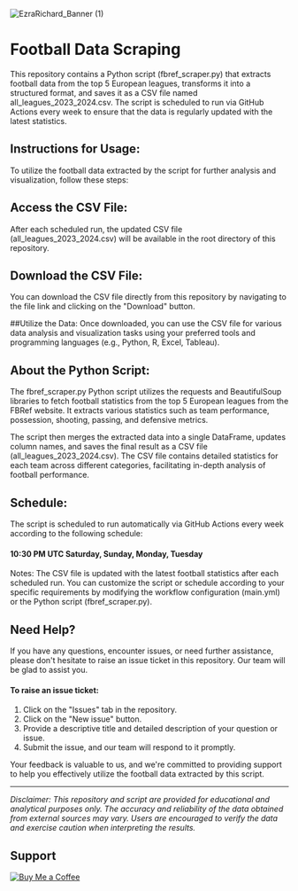 
![EzraRichard_Banner (1)](https://github.com/ezrarichard/Football-Scraper/assets/125721936/855cc669-128c-490f-ad10-7df62e7af590)


# Football Data Scraping
This repository contains a Python script (fbref_scraper.py) that extracts football data from the top 5 European leagues, transforms it into a structured format, and saves it as a CSV file named all_leagues_2023_2024.csv. The script is scheduled to run via GitHub Actions every week to ensure that the data is regularly updated with the latest statistics.

## Instructions for Usage:
To utilize the football data extracted by the script for further analysis and visualization, follow these steps:

## Access the CSV File:
After each scheduled run, the updated CSV file (all_leagues_2023_2024.csv) will be available in the root directory of this repository.

## Download the CSV File:
You can download the CSV file directly from this repository by navigating to the file link and clicking on the "Download" button.

##Utilize the Data:
Once downloaded, you can use the CSV file for various data analysis and visualization tasks using your preferred tools and programming languages (e.g., Python, R, Excel, Tableau).

## About the Python Script:
The fbref_scraper.py Python script utilizes the requests and BeautifulSoup libraries to fetch football statistics from the top 5 European leagues from the FBRef website. It extracts various statistics such as team performance, possession, shooting, passing, and defensive metrics.

The script then merges the extracted data into a single DataFrame, updates column names, and saves the final result as a CSV file (all_leagues_2023_2024.csv). The CSV file contains detailed statistics for each team across different categories, facilitating in-depth analysis of football performance.

## Schedule:
The script is scheduled to run automatically via GitHub Actions every week according to the following schedule:

#### 10:30 PM UTC Saturday, Sunday, Monday, Tuesday 

Notes:
The CSV file is updated with the latest football statistics after each scheduled run.
You can customize the script or schedule according to your specific requirements by modifying the workflow configuration (main.yml) or the Python script (fbref_scraper.py).

## Need Help?

If you have any questions, encounter issues, or need further assistance, please don't hesitate to raise an issue ticket in this repository. Our team will be glad to assist you.

#### To raise an issue ticket:
1. Click on the "Issues" tab in the repository.
2. Click on the "New issue" button.
3. Provide a descriptive title and detailed description of your question or issue.
4. Submit the issue, and our team will respond to it promptly.

Your feedback is valuable to us, and we're committed to providing support to help you effectively utilize the football data extracted by this script.

---

*Disclaimer: This repository and script are provided for educational and analytical purposes only. The accuracy and reliability of the data obtained from external sources may vary. Users are encouraged to verify the data and exercise caution when interpreting the results.*

## Support
[![Buy Me a Coffee](https://img.shields.io/badge/Buy%20Me%20a%20Coffee-Donate-yellow.svg)](https://www.buymeacoffee.com/ezrarichard)
